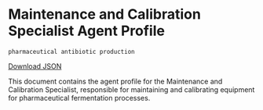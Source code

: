 # Maintenance and Calibration Specialist Agent Profile

`pharmaceutical antibiotic production`

[Download JSON](https://raw.githubusercontent.com/XMPro/Multi-Agent/main/src/agent_profiles/json/antibiotic_production_fermentation_maintenance_calibration_specialist.json)

This document contains the agent profile for the Maintenance and Calibration Specialist, responsible for maintaining and calibrating equipment for pharmaceutical fermentation processes.
